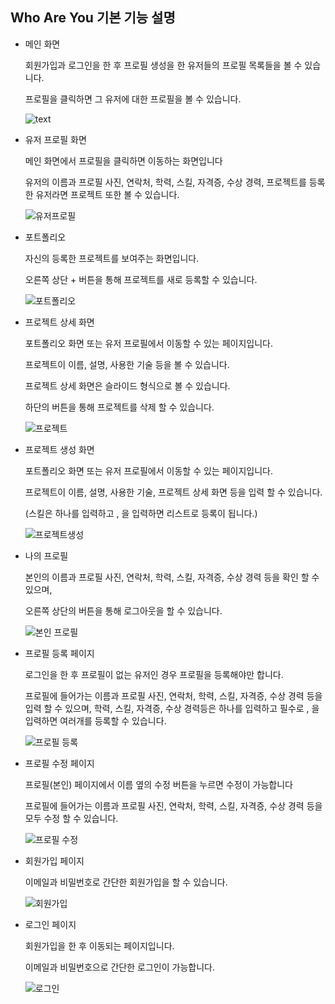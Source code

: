 ## Who Are You 기본 기능 설명

- 메인 화면

  회원가입과 로그인을 한 후 프로필 생성을 한 유저들의 프로필 목록들을 볼 수 있습니다.

  프로필을 클릭하면 그 유저에 대한 프로필을 볼 수 있습니다.

  ![text](https://github.com/oajh04/Who-are-you/blob/main/images/home.png?raw=true)

  

- 유저 프로필 화면

  메인 화면에서 프로필을 클릭하면 이동하는 화면입니다

  유저의 이름과 프로필 사진, 연락처, 학력, 스킬, 자격증, 수상 경력, 프로젝트를 등록한 유저라면 프로젝트 또한 볼 수 있습니다.

  ![유저프로필](https://github.com/oajh04/Who-are-you/blob/main/images/user-profile.png?raw=true)

  

- 포트폴리오

  자신의 등록한 프로젝트를 보여주는 화면입니다.

  오른쪽 상단 + 버튼을 통해 프로젝트를 새로 등록할 수 있습니다.
  
  ![포트폴리오](https://github.com/oajh04/Who-are-you/blob/main/images/my-project-list.png?raw=true)



+ 프로젝트 상세 화면

  포트폴리오 화면 또는 유저 프로필에서 이동할 수 있는 페이지입니다.

  프로젝트이 이름, 설명, 사용한 기술 등을 볼 수 있습니다.

  프로젝트 상세 화면은 슬라이드 형식으로 볼 수 있습니다.

  하단의 버튼을 통해 프로젝트를 삭제 할 수 있습니다.

  ![프로젝트](https://github.com/oajh04/Who-are-you/blob/main/images/project.png?raw=true)

  

+ 프로젝트 생성 화면

  포트폴리오 화면 또는 유저 프로필에서 이동할 수 있는 페이지입니다.

  프로젝트이 이름, 설명, 사용한 기술, 프로젝트 상세 화면 등을 입력 할 수 있습니다.

  (스킬은 하나를 입력하고 , 을 입력하면 리스트로 등록이 됩니다.)

  ![프로젝트생성](https://github.com/oajh04/Who-are-you/blob/main/images/create-project.png?raw=true)

  

+ 나의 프로필

  본인의 이름과 프로필 사진, 연락처, 학력, 스킬, 자격증, 수상 경력 등을 확인 할 수 있으며,

  오른쪽 상단의 버튼을 통해 로그아웃을 할 수 있습니다.

  ![본인 프로필](https://github.com/oajh04/Who-are-you/blob/main/images/my-profile.png?raw=true)

  

+ 프로필 등록 페이지

  로그인을 한 후 프로필이 없는 유저인 경우 프로필을 등록해야만 합니다.

  프로필에 들어가는 이름과 프로필 사진, 연락처, 학력, 스킬, 자격증, 수상 경력 등을 입력 할 수 있으며, 학력, 스킬, 자격증, 수상 경력등은 하나를 입력하고 필수로 , 을 입력하면 여러개를 등록할 수 있습니다.
  
  ![프로필 등록](https://github.com/oajh04/Who-are-you/blob/main/images/create-profile.png?raw=true)

+ 프로필 수정 페이지

  프로필(본인) 페이지에서 이름 옆의 수정 버튼을 누르면 수정이 가능합니다

  프로필에 들어가는 이름과 프로필 사진, 연락처, 학력, 스킬, 자격증, 수상 경력 등을 모두 수정 할 수 있습니다.

  ![프로필 수정](https://github.com/oajh04/Who-are-you/blob/main/images/profile-change.png?raw=true)



+ 회원가입 페이지

  이메일과 비밀번호로 간단한 회원가입을 할 수 있습니다.

  ![회원가입](https://github.com/oajh04/Who-are-you/blob/main/images/register.png?raw=true)

  

+ 로그인 페이지

  회원가입을 한 후 이동되는 페이지입니다.

  이메일과 비밀번호으로 간단한 로그인이 가능합니다.

  ![로그인](https://github.com/oajh04/Who-are-you/blob/main/images/login.png?raw=true)
